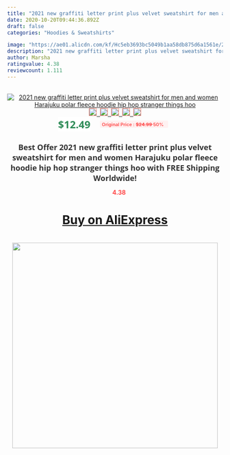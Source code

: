 ```yaml
---
title: "2021 new graffiti letter print plus velvet sweatshirt for men and women Harajuku polar fleece hoodie hip hop stranger things hoo"
date: 2020-10-20T09:44:36.892Z
draft: false
categories: "Hoodies & Sweatshirts"

image: "https://ae01.alicdn.com/kf/Hc5eb3693bc5049b1aa58db875d6a1561e/2021-new-graffiti-letter-print-plus-velvet-sweatshirt-for-men-and-women-Harajuku-polar-fleece-hoodie.jpg"
description: "2021 new graffiti letter print plus velvet sweatshirt for men and women Harajuku polar fleece hoodie hip hop stranger things hoo"
author: Marsha
ratingvalue: 4.38
reviewcount: 1.111
---
```

<br>
<div style="text-align: center;">
<a href="https://s.click.aliexpress.com/e/_A34Yqh" target="_blank" rel="nofollow noopener noreferrer"><img alt="2021 new graffiti letter print plus velvet sweatshirt for men and women Harajuku polar fleece hoodie hip hop stranger things hoo" class="magnifier-image" src="https://ae01.alicdn.com/kf/Hc5eb3693bc5049b1aa58db875d6a1561e/2021-new-graffiti-letter-print-plus-velvet-sweatshirt-for-men-and-women-Harajuku-polar-fleece-hoodie.jpg_640x640.jpg">
<br>
<img style="border:1px solid salmon" src="https://ae01.alicdn.com/kf/Hc5eb3693bc5049b1aa58db875d6a1561e/2021-new-graffiti-letter-print-plus-velvet-sweatshirt-for-men-and-women-Harajuku-polar-fleece-hoodie.jpg_120x120.jpg">&nbsp;&nbsp;<img style="border:1px solid salmon" src="https://ae01.alicdn.com/kf/H7671ce24d8074f42b0a1d28bf018f060v/2021-new-graffiti-letter-print-plus-velvet-sweatshirt-for-men-and-women-Harajuku-polar-fleece-hoodie.jpg_120x120.jpg">&nbsp;&nbsp;<img style="border:1px solid salmon" src="https://ae01.alicdn.com/kf/H0b3f6bd3e1144efb9d80a53d2894ee0br/2021-new-graffiti-letter-print-plus-velvet-sweatshirt-for-men-and-women-Harajuku-polar-fleece-hoodie.jpg_120x120.jpg">&nbsp;&nbsp;<img style="border:1px solid salmon" src="https://ae01.alicdn.com/kf/H1b21bc20284c4e51a7096327d508fac0I/2021-new-graffiti-letter-print-plus-velvet-sweatshirt-for-men-and-women-Harajuku-polar-fleece-hoodie.jpg_120x120.jpg">&nbsp;&nbsp;<img style="border:1px solid salmon" src="https://ae01.alicdn.com/kf/H779f633b4d3b4f8aabca873e82f2165fe/2021-new-graffiti-letter-print-plus-velvet-sweatshirt-for-men-and-women-Harajuku-polar-fleece-hoodie.jpg_120x120.jpg"></a></div><br0>
<div style="text-align: center;"><span style="background-color: white; border: 0px; box-sizing: border-box; color: seagreen; display: inline-block; font-family: &quot;open sans&quot; , &quot;arial&quot; , &quot;helvetica&quot; , sans-serif , &quot;heiti&quot;; font-size: 24px; font-stretch: inherit; font-weight: 700; line-height: inherit; margin: 0px 10px 0px 0px; padding: 0px; vertical-align: middle;">$12.49 </span>
<span style="background: rgb(255 , 241 , 241); border-radius: 3px; border: 0px; box-sizing: border-box; color: #ff4747; display: inline-block; font-family: inherit; font-size: 12px; font-stretch: inherit; font-style: inherit; font-variant: inherit; font-weight: 600; line-height: inherit; margin: 0px; padding: 2px 5px; transform: scale(0.9); vertical-align: middle;">Original Price : <b style="text-decoration: line-through;">$24.99 </b> 50%&nbsp;&nbsp;</span></div>
<h1 style="color: #333333; display: inline-block; font-family: &quot;open sans&quot; , &quot;arial&quot; , &quot;helvetica&quot; , sans-serif , &quot;heiti&quot;; font-size: 18px; font-stretch: inherit; font-weight: 700; text-align: center;">Best Offer 2021 new graffiti letter print plus velvet sweatshirt for men and women Harajuku polar fleece hoodie hip hop stranger things hoo with FREE Shipping Worldwide!</h1>
<div style="color: #ff4747; text-align: center;">
<img src="https://4.bp.blogspot.com/-M0ZcTcb-5uY/XleCXlxnR4I/AAAAAAAAAEc/OrjgMkXV1oMQFaCRZj5HQwOCBcu3w1FegCPcBGAYYCw/s1600/star.png" style="height: 15px;">&nbsp;<b>4.38</b></div>
<div class="button_cont" align="center"><a class="buynow_a" href="https://s.click.aliexpress.com/e/_A34Yqh" target="_blank" rel="nofollow noopener noreferrer"><H1>Buy on AliExpress</H1></a></div><br>
<div class="separator" style="clear: both; text-align: center;">
<img src="https://lh3.googleusercontent.com/-pTy5HemUv9M/XlePHvY0dAI/AAAAAAAAAE4/0nX5iRUoIWY8eMW9Dpxeirr157OZliDIgCLcBGAsYHQ/s1600/badge.gif" width="480">
</div>
